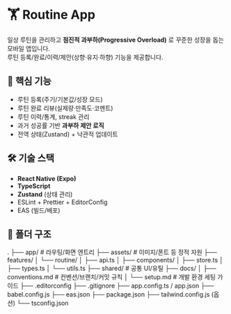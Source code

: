 # 🏋️ Routine App

일상 루틴을 관리하고 **점진적 과부하(Progressive Overload)** 로 꾸준한 성장을 돕는 모바일 앱입니다.  
루틴 등록/완료/이력/제안(상향·유지·하향) 기능을 제공합니다.

## 🧩 핵심 기능

- 루틴 등록(주기/기본값/성장 모드)
- 루틴 완료 리뷰(실제량·만족도·코멘트)
- 루틴 이력/통계, streak 관리
- 과거 성공률 기반 **과부하 제안 로직**
- 전역 상태(Zustand) + 낙관적 업데이트

## 🛠 기술 스택

- **React Native (Expo)**
- **TypeScript**
- **Zustand** (상태 관리)
- ESLint + Prettier + EditorConfig
- EAS (빌드/배포)

## 📂 폴더 구조

.
├── app/ # 라우팅/화면 엔트리
├── assets/ # 이미지/폰트 등 정적 자원
├── features/
│ └── routine/
│ ├── api.ts
│ ├── components/
│ ├── store.ts
│ ├── types.ts
│ └── utils.ts
├── shared/ # 공통 UI/유틸
├── docs/
│ ├── conventions.md # 컨벤션/브랜치/커밋 규칙
│ └── setup.md # 개발 환경 세팅 가이드
├── .editorconfig
├── .gitignore
├── app.config.ts / app.json
├── babel.config.js
├── eas.json
├── package.json
├── tailwind.config.js (옵션)
└── tsconfig.json
